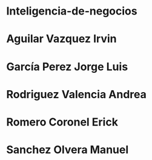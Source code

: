 # Inteligencia-de-negocios
# Aguilar Vazquez Irvin
# García Perez Jorge Luis
# Rodriguez Valencia Andrea
# Romero Coronel Erick
# Sanchez Olvera Manuel
